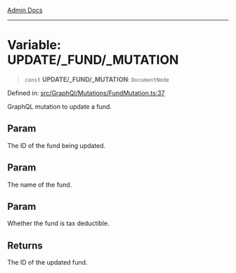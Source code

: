 [Admin Docs](/)

***

# Variable: UPDATE/_FUND/_MUTATION

> `const` **UPDATE/_FUND/_MUTATION**: `DocumentNode`

Defined in: [src/GraphQl/Mutations/FundMutation.ts:37](https://github.com/PalisadoesFoundation/talawa-admin/blob/main/src/GraphQl/Mutations/FundMutation.ts#L37)

GraphQL mutation to update a fund.

## Param

The ID of the fund being updated.

## Param

The name of the fund.

## Param

Whether the fund is tax deductible.

## Returns

The ID of the updated fund.
